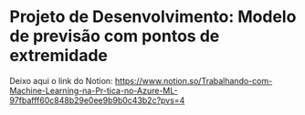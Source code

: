 # Projeto de Desenvolvimento: Modelo de previsão com pontos de extremidade

Deixo aqui o link do Notion: https://www.notion.so/Trabalhando-com-Machine-Learning-na-Pr-tica-no-Azure-ML-97fbafff60c848b29e0ee9b9b0c43b2c?pvs=4
